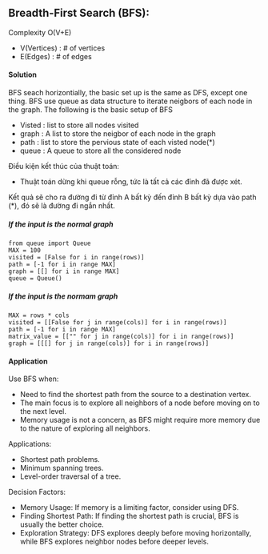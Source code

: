 ## Breadth-First Search (BFS):

Complexity O(V+E)
- V(Vertices) : # of vertices
- E(Edges) : # of edges


#### Solution

BFS seach horizontially, the basic set up is the same as DFS, except one thing. BFS use queue as data structure to iterate neigbors of each node in the graph. The following is the basic setup of BFS
- Visted : list to store all nodes visited
- graph : A list to store the neigbor of each node in the graph
- path : list to store the pervious state of each visted node(*)
- queue : A queue to store all the considered node

Điều kiện kết thúc của thuật toán:
- Thuật toán dừng khi queue rỗng, tức là tất cả các đỉnh đã được xét.

Kết quả sẽ cho ra đường đi từ đỉnh A bất kỳ đến đỉnh B bất kỳ dựa vào path (*), đó sẽ là đường đi ngắn nhất.


##### If the input is the normal graph
```
from queue import Queue
MAX = 100
visited = [False for i in range(rows)]
path = [-1 for i in range MAX]
graph = [[] for i in range MAX]
queue = Queue()
```

##### If the input is the normam graph
```
MAX = rows * cols
visited = [[False for j in range(cols)] for i in range(rows)]
path = [-1 for i in range MAX]
matrix_value = [["" for j in range(cols)] for i in range(rows)]
graph = [[[] for j in range(cols)] for i in range(rows)]
```

#### Application

Use BFS when:
- Need to find the shortest path from the source to a destination vertex.
- The main focus is to explore all neighbors of a node before moving on to the next level.
- Memory usage is not a concern, as BFS might require more memory due to the nature of exploring all neighbors.

Applications:
- Shortest path problems.
- Minimum spanning trees.
- Level-order traversal of a tree.

Decision Factors:
- Memory Usage: If memory is a limiting factor, consider using DFS.
- Finding Shortest Path: If finding the shortest path is crucial, BFS is usually the better choice.
- Exploration Strategy: DFS explores deeply before moving horizontally, while BFS explores neighbor nodes before deeper levels.

